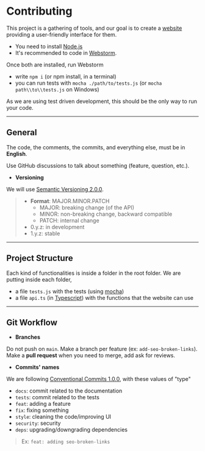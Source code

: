 # Contributing

This project is a gathering of tools, and our goal is to create a [website](https://github.com/inbrowser/inbrowser.github.io) providing a user-friendly interface for them.

* You need to install [Node.js](https://nodejs.org/en/)
* It's recommended to code in [Webstorm](https://www.jetbrains.com/webstorm/).

Once both are installed, run Webstorm

* write `npm i` (or npm install, in a terminal)
* you can run tests with `mocha ./path/to/tests.js` (or `mocha path\\to\\tests.js` on Windows)

As we are using test driven development, this should be the only way to run your code.

<hr>

## General

The code, the comments, the commits, and everything else, must be in **English**.

Use GitHub discussions to talk about something (feature, question, etc.).

* **Versioning**

We will use [Semantic Versioning 2.0.0](https://semver.org/).

> * **Format**: MAJOR.MINOR.PATCH
>     * MAJOR: breaking change (of the API)
>     * MINOR: non-breaking change, backward compatible
>     * PATCH: internal change
> * 0.y.z: in development
> * 1.y.z: stable

<hr>

## Project Structure

Each kind of functionalities is inside a folder in the root folder. We are putting inside each folder, 

* a file `tests.js` with the tests (using [mocha](https://mochajs.org/))
* a file `api.ts` (in [Typescript](https://www.typescriptlang.org/)) with the functions that the website can use

<hr>

## Git Workflow

* **Branches**

Do not push on `main`. Make a branch per feature (ex: `add-seo-broken-links`). Make a **pull request** when you need to merge, add ask for reviews.

* **Commits' names**

We are following [Conventional Commits 1.0.0](https://www.conventionalcommits.org/en/v1.0.0/), with these values of "type"

* `docs`: commit related to the documentation
* `tests`: commit related to the tests
* `feat`: adding a feature
* `fix`: fixing something
* `style`: cleaning the code/improving UI
* `security`: security
* `deps`: upgrading/downgrading dependencies

> Ex: `feat: adding seo-broken-links`<br>